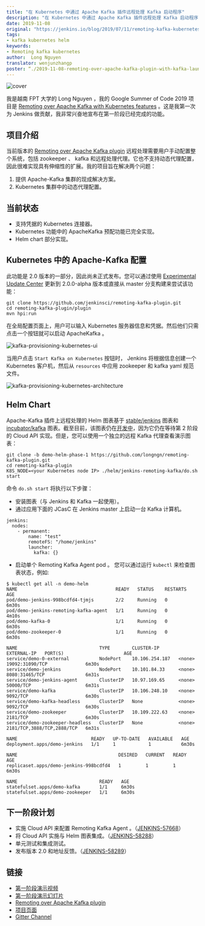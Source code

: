 ```yaml
---
title: "在 Kubernetes 中通过 Apache Kafka 插件远程处理 Kafka 启动程序"
description: "在 Kubernetes 中通过 Apache Kafka 插件远程处理 Kafka 启动程序"
date: 2019-11-08
original: "https://jenkins.io/blog/2019/07/11/remoting-kafka-kubernetes-phase-1/"
tags:
- kafka kubernetes helm
keywords:
- Remoting kafka kubernetes
author:  Long Nguyen
translator: wenjunzhangp
poster: “./2019-11-08-remoting-over-apache-kafka-plugin-with-kafka-launcher-in-kubernetes/cover.jpg”
---
```


![cover](cover.jpg)

我是越南 FPT 大学的 Long Nguyen ，我的 Google Summer of Code 2019 项目是 [Remoting over Apache Kafka with Kubernetes features](https://jenkins.io/projects/gsoc/2019/remoting-over-apache-kafka-docker-k8s-features/) 。这是我第一次为 Jenkins 做贡献，我非常兴奋地宣布在第一阶段已经完成的功能。

## 项目介绍

当前版本的 [Remoting over Apache Kafka plugin](https://github.com/jenkinsci/remoting-kafka-plugin) 远程处理需要用户手动配置整个系统，包括 zookeeper 、 kafka 和远程处理代理。它也不支持动态代理配置，因此很难实现具有伸缩性的扩展。我的项目旨在解决两个问题：
1. 提供 Apache-Kafka 集群的现成解决方案。
2.  Kubernetes 集群中的动态代理配置。

## 当前状态

* 支持凭据的 Kubernetes 连接器。
*  Kubernetes 功能中的 ApacheKafka 预配功能已完全实现。
*  Helm chart 部分实现。

##  Kubernetes 中的 Apache-Kafka 配置

此功能是 2.0 版本的一部分，因此尚未正式发布。您可以通过使用 [Experimental Update Center](https://jenkins.io/doc/developer/publishing/releasing-experimental-updates/) 更新到 2.0.0-alpha 版本或直接从 master 分支构建来尝试该功能：

```
git clone https://github.com/jenkinsci/remoting-kafka-plugin.git
cd remoting-kafka-plugin/plugin
mvn hpi:run
```

在全局配置页面上，用户可以输入 Kubernetes 服务器信息和凭据。然后他们只需点击一个按钮就可以启动 ApacheKafka 。

![kafka-provisioning-kubernetes-ui](kafka-provisioning-kubernetes-ui.png)

当用户点击 `Start Kafka on Kubernetes` 按钮时， Jenkins 将根据信息创建一个 Kubernetes 客户机，然后从 `resources` 中应用 zookeeper 和 kafka yaml 规范文件。

![kafka-provisioning-kubernetes-architecture](kafka-provisioning-kubernetes-architecture.png)

## Helm Chart

 Apache-Kafka 插件上远程处理的 Helm 图表基于 [stable/jenkins](https://github.com/helm/charts/tree/master/stable/jenkins) 图表和 [incubator/kafka](https://github.com/helm/charts/tree/master/incubator/kafka) 图表。截至目前，该图表仍在[开发中](https://github.com/jenkinsci/remoting-kafka-plugin/pull/62)，因为它仍在等待第 2 阶段的 Cloud API 实现。但是，您可以使用一个独立的远程 Kafka 代理查看演示图表：

```
git clone -b demo-helm-phase-1 https://github.com/longngn/remoting-kafka-plugin.git
cd remoting-kafka-plugin
K8S_NODE=<your Kubernetes node IP> ./helm/jenkins-remoting-kafka/do.sh start
```

命令 `do.sh start` 将执行以下步骤：
* 安装图表（与 Jenkins 和 Kafka 一起使用）。
* 通过应用下面的 JCasC 在 Jenkins master 上启动一台 Kafka 计算机。
```
jenkins:
  nodes:
    - permanent:
        name: "test"
        remoteFS: "/home/jenkins"
        launcher:
          kafka: {}
```
* 启动单个 Remoting Kafka Agent pod 。
您可以通过运行 `kubectl` 来检查图表状态，例如:
```
$ kubectl get all -n demo-helm
NAME                                    READY   STATUS    RESTARTS   AGE
pod/demo-jenkins-998bcdfd4-tjmjs        2/2     Running   0          6m30s
pod/demo-jenkins-remoting-kafka-agent   1/1     Running   0          4m10s
pod/demo-kafka-0                        1/1     Running   0          6m30s
pod/demo-zookeeper-0                    1/1     Running   0          6m30s

NAME                              TYPE        CLUSTER-IP       EXTERNAL-IP   PORT(S)                      AGE
service/demo-0-external           NodePort    10.106.254.187   <none>        19092:31090/TCP              6m30s
service/demo-jenkins              NodePort    10.101.84.33     <none>        8080:31465/TCP               6m31s
service/demo-jenkins-agent        ClusterIP   10.97.169.65     <none>        50000/TCP                    6m31s
service/demo-kafka                ClusterIP   10.106.248.10    <none>        9092/TCP                     6m30s
service/demo-kafka-headless       ClusterIP   None             <none>        9092/TCP                     6m30s
service/demo-zookeeper            ClusterIP   10.109.222.63    <none>        2181/TCP                     6m30s
service/demo-zookeeper-headless   ClusterIP   None             <none>        2181/TCP,3888/TCP,2888/TCP   6m31s

NAME                           READY   UP-TO-DATE   AVAILABLE   AGE
deployment.apps/demo-jenkins   1/1     1            1           6m30s

NAME                                     DESIRED   CURRENT   READY   AGE
replicaset.apps/demo-jenkins-998bcdfd4   1         1         1       6m30s

NAME                              READY   AGE
statefulset.apps/demo-kafka       1/1     6m30s
statefulset.apps/demo-zookeeper   1/1     6m30s
```

## 下一阶段计划

* 实施 Cloud API 来配置 Remoting Kafka Agent 。（[JENKINS-57668](https://issues.jenkins-ci.org/browse/JENKINS-57668)）
* 将 Cloud API 实施与 Helm 图表集成。（[JENKINS-58288](https://issues.jenkins-ci.org/browse/JENKINS-58288)）
* 单元测试和集成测试。
* 发布版本 2.0 和地址反馈。（[JENKINS-58289](https://issues.jenkins-ci.org/browse/JENKINS-58289)）

## 链接

* [第一阶段演示视频](https://youtu.be/MDs0Vr7gnnA?t=2601)
* [第一阶段演示幻灯片](https://docs.google.com/presentation/d/1yIPwwL7P051XaSE2EOJYAtbVsd6YvGvvKp9QcJE4J1Y/edit?usp=sharing)
* [Remoting over Apache Kafka plugin](https://github.com/jenkinsci/remoting-kafka-plugin)
* [项目页面](https://jenkins.io/projects/gsoc/2019/remoting-over-apache-kafka-docker-k8s-features/)
* [Gitter Channel](https://gitter.im/jenkinsci/remoting)
